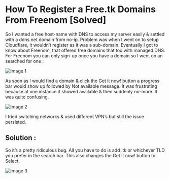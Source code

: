 # How To Register a Free.tk Domains From Freenom [Solved]

So I wanted a free host-name with DNS to access my server easily & settled with a ddns.net domain from no-ip.
Problem was when I went on to setup Cloudflare, it wouldn’t register as it was a sub-domain. 
Eventually I got to know about Freenom, that offered free domains that too with managed DNS.
For Freenom you can only sign-up once you have a domain so I went on an searched for one :

![Image 1](https://miro.medium.com/max/1400/1*5PeZb6dKjYW2Afn1feDlmw.png)

As soon as I would find a domain & click the Get it now! button a progress bar would show up 
followed by Not available message. It was frustrating because at one instance it showed available 
& then suddenly no-more. It was quite confusing.

![Image 2](https://miro.medium.com/max/1400/1*3m58qocNAI6FENxN35pdBg.png)

I tried switching networks & used different VPN’s but still the issue persisted.

## Solution :
So it’s a pretty ridiculous bug. All you have to do is add .tk or whichever TLD you prefer in the search bar. 
This also changes the Get it now! button to Select.

![Image 3](https://miro.medium.com/max/1400/1*l_yzU1_sazLgqiTgDitpIQ.png)
